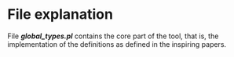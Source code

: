 # File explanation
File ***global_types.pl*** contains the core part of the tool, that is, the implementation of the definitions as defined in the inspiring papers.
